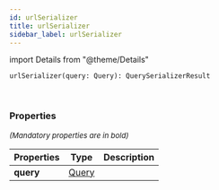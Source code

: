 ```yaml
---
id: urlSerializer
title: urlSerializer
sidebar_label: urlSerializer
---
```


import Details from "@theme/Details"


```tsx
urlSerializer(query: Query): QuerySerializerResult
```
<br/>



### Properties

<font size="2"><i>(Mandatory properties are in bold)</i></font>

| Properties | Type | Description |
| --------- | ---- | ----------- |
| **query** | [Query](/framework-api/interfaces/Query.md) |  |


